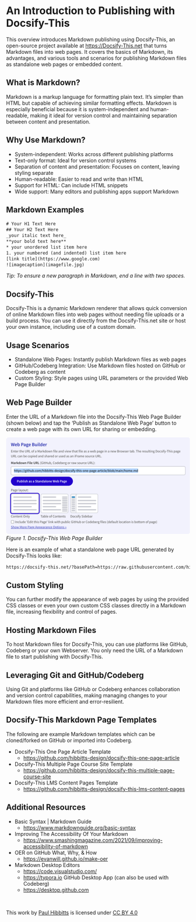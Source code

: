 # An Introduction to Publishing with Docsify-This

This overview introduces Markdown publishing using Docsify-This, an open-source project available at https://Docsify-This.net  that turns Markdown files into web pages. It covers the basics of Markdown, its advantages, and various tools and scenarios for publishing Markdown files as standalone web pages or embedded content.

## What is Markdown?
Markdown is a markup language for formatting plain text. It’s simpler than HTML but capable of achieving similar formatting effects. Markdown is especially beneficial because it is system-independent and human-readable, making it ideal for version control and maintaining separation between content and presentation.

## Why Use Markdown?
- System-independent: Works across different publishing platforms
- Text-only format: Ideal for version control systems
- Separation of content and presentation: Focuses on content, leaving styling separate
- Human-readable: Easier to read and write than HTML
- Support for HTML: Can include HTML snippets
- Wide support: Many editors and publishing apps support Markdown

## Markdown Examples
```
# Your H1 Text Here  
## Your H2 Text Here  
_your italic text here_  
**your bold text here**  
* your unordered list item here  
1. your numbered (and indented) list item here   
[link title](https://www.google.com)  
![imagecaption](imagefile.jpg)
```

*Tip: To ensure a new paragraph in Markdown, end a line with two spaces.*

## Docsify-This
Docsify-This is a dynamic Markdown renderer that allows quick conversion of online Markdown files into web pages without needing file uploads or a build process. You can use it directly from the Docsify-This.net site or host your own instance, including use of a custom domain.

## Usage Scenarios
- Standalone Web Pages: Instantly publish Markdown files as web pages
- GitHub/Codeberg Integration: Use Markdown files hosted on GitHub or Codeberg as content
- Custom Styling: Style pages using URL parameters or the provided Web Page Builder

## Web Page Builder
Enter the URL of a Markdown file into the Docsify-This Web Page Builder (shown below) and tap the ‘Publish as Standalone Web Page’  button to create a web page with its own URL for sharing or embedding. 

![Docsify-This Web Page Builder](images/web-page-builder.png)
_Figure 1. Docsify-This Web Page Builder_  

Here is an example of what a standalone web page URL generated by Docsify-This looks like:  

```html
https://docsify-this.net/?basePath=https://raw.githubusercontent.com/hibbitts-design/docsify-this-one-page-article/main&homepage=home.md

```

## Custom Styling
You can further modify the appearance of web pages by using the provided CSS classes or even your own custom CSS classes directly in a Markdown file, increasing flexibility and control of pages.

## Hosting Markdown Files
To host Markdown files for Docsify-This, you can use platforms like GitHub, Codeberg or your own Webserver. You only need the URL of a Markdown file to start publishing with Docsify-This.

## Leveraging Git and GitHub/Codeberg
Using Git and platforms like GitHub or Codeberg enhances collaboration and version control
capabilities, making managing changes to your Markdown files more efficient and error-resilient.

## Docsify-This Markdown Page Templates
The following are example Markdown templates which can be cloned/forked on GitHub or imported into Codeberg.

- Docsify-This One Page Article Template
  - https://github.com/hibbitts-design/docsify-this-one-page-article
- Docsify-This Multiple Page Course Site Template
  - https://github.com/hibbitts-design/docsify-this-multiple-page-course-site
- Docsify-This LMS Content Pages Template
  - https://github.com/hibbitts-design/docsify-this-lms-content-pages

## Additional Resources
- Basic Syntax | Markdown Guide
  - https://www.markdownguide.org/basic-syntax
- Improving The Accessibility Of Your Markdown
  - https://www.smashingmagazine.com/2021/09/improving-accessibility-of-markdown
- OER on GitHub What, Why, & How
  - https://evanwill.github.io/make-oer
- Markdown Desktop Editors
  - https://code.visualstudio.com/
  - https://typora.io
GitHub Desktop App (can also be used with Codeberg)
  - https://desktop.github.com

<br><p xmlns:cc="http://creativecommons.org/ns#" >This work by <a rel="cc:attributionURL dct:creator" property="cc:attributionName" href="https://hibbittsdesign.org">Paul Hibbitts</a> is licensed under <a href="https://creativecommons.org/licenses/by/4.0/?ref=chooser-v1" target="_blank" rel="license noopener noreferrer" style="display:inline-block;">CC BY 4.0<img style="height:22px!important;margin-left:3px;vertical-align:text-bottom;" src="https://mirrors.creativecommons.org/presskit/icons/cc.svg?ref=chooser-v1" alt=""><img style="height:22px!important;margin-left:3px;vertical-align:text-bottom;" src="https://mirrors.creativecommons.org/presskit/icons/by.svg?ref=chooser-v1" alt=""></a></p>
